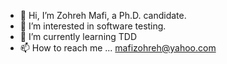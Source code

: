 - 👋 Hi, I’m Zohreh Mafi, a Ph.D. candidate.
- 👀 I’m interested in software testing.
- 🌱 I’m currently learning TDD
- 📫 How to reach me ... mafizohreh@yahoo.com

<!---
MafiZo/MafiZo is a ✨ special ✨ repository because its `README.md` (this file) appears on your GitHub profile.
You can click the Preview link to take a look at your changes.
--->
